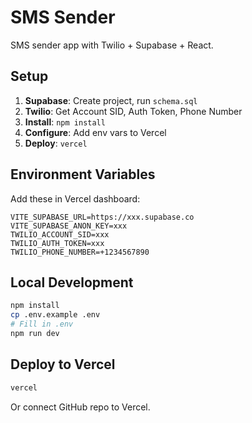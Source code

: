 # SMS Sender

SMS sender app with Twilio + Supabase + React.

## Setup

1. **Supabase**: Create project, run `schema.sql`
2. **Twilio**: Get Account SID, Auth Token, Phone Number
3. **Install**: `npm install`
4. **Configure**: Add env vars to Vercel
5. **Deploy**: `vercel`

## Environment Variables

Add these in Vercel dashboard:

```
VITE_SUPABASE_URL=https://xxx.supabase.co
VITE_SUPABASE_ANON_KEY=xxx
TWILIO_ACCOUNT_SID=xxx
TWILIO_AUTH_TOKEN=xxx
TWILIO_PHONE_NUMBER=+1234567890
```

## Local Development

```bash
npm install
cp .env.example .env
# Fill in .env
npm run dev
```

## Deploy to Vercel

```bash
vercel
```

Or connect GitHub repo to Vercel.
